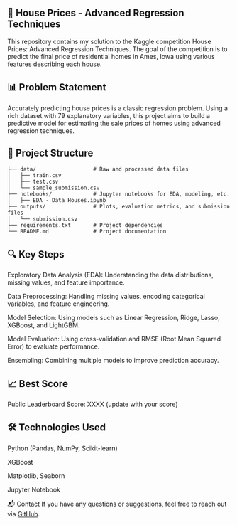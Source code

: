 ## 🏡 House Prices - Advanced Regression Techniques
This repository contains my solution to the Kaggle competition House Prices: Advanced Regression Techniques. The goal of the competition is to predict the final price of residential homes in Ames, Iowa using various features describing each house.

## 📊 Problem Statement
Accurately predicting house prices is a classic regression problem. Using a rich dataset with 79 explanatory variables, this project aims to build a predictive model for estimating the sale prices of homes using advanced regression techniques.

## 📁 Project Structure
```.
├── data/                  # Raw and processed data files
│   ├── train.csv
│   ├── test.csv
│   └── sample_submission.csv
├── notebooks/             # Jupyter notebooks for EDA, modeling, etc.
│   ├── EDA - Data Houses.ipynb
├── outputs/               # Plots, evaluation metrics, and submission files
│   └── submission.csv
├── requirements.txt       # Project dependencies
└── README.md              # Project documentation
```


## 🔍 Key Steps
Exploratory Data Analysis (EDA): Understanding the data distributions, missing values, and feature importance.

Data Preprocessing: Handling missing values, encoding categorical variables, and feature engineering.

Model Selection: Using models such as Linear Regression, Ridge, Lasso, XGBoost, and LightGBM.

Model Evaluation: Using cross-validation and RMSE (Root Mean Squared Error) to evaluate performance.

Ensembling: Combining multiple models to improve prediction accuracy.

## 📈 Best Score
Public Leaderboard Score: XXXX (update with your score)

## 🛠 Technologies Used
Python (Pandas, NumPy, Scikit-learn)

XGBoost

Matplotlib, Seaborn

Jupyter Notebook

📬 Contact
If you have any questions or suggestions, feel free to reach out via [GitHub](github.com/erika-chang).
